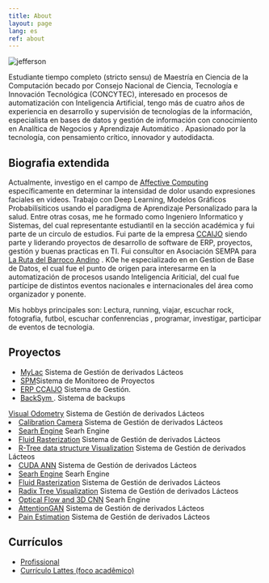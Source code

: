```yaml
---
title: About
layout: page
lang: es
ref: about
---
```


![jefferson](https://jeffersonquispe.github.io/jeffersonquispe.github.io/assets/images/profile.jpg)

Estudiante tiempo completo (stricto sensu) de Maestría en Ciencia de la Computación becado por Consejo Nacional de Ciencia, Tecnología e Innovación Tecnológica (CONCYTEC), interesado en procesos de automatización con  Inteligencia Artificial, tengo más de cuatro años de experiencia en desarrollo y supervisión de tecnologías de la información, especialista en bases de datos y gestión de información con conocimiento en Analítica de Negocios  y Aprendizaje Automático .
Apasionado por la tecnología, con pensamiento crítico, innovador y autodidacta.

<h2><b>Biografia</b> extendida</h2>



Actualmente, investigo en el campo de [Affective Computing](http://https://affect.media.mit.edu/) específicamente en determinar la intensidad de dolor usando expresiones faciales en videos. Trabajo con Deep Learning, Modelos Gráficos Probabilísiticos usando el paradigma de Aprendizaje Personalizado para la salud. Entre otras cosas,  me he formado como Ingeniero Informatico y Sistemas, del cual representante estudiantil en la sección académica y fui parte de un circulo de estudios. Fui parte de la empresa [CCAIJO](http://ccaijo.org.pe) siendo parte y liderando proyectos de desarrollo de software de ERP,  proyectos, gestión y buenas practicas en TI. Fui consultor en Asociación SEMPA para [La Ruta del Barroco  Andino](http://rutadelbarrocoandino.com) . K0e he especializado en en Gestion de Base de Datos, el cual fue el punto de origen para interesarme en la automatización de procesos usando Inteligencia Ariticial, del cual fue partícipe de distintos eventos nacionales e internacionales del área como organizador y ponente. 

Mis  hobbys principales son: Lectura, running, viajar, escuchar rock, fotografia, futbol, escuchar confenrencias , programar, investigar, participar de eventos de tecnologia. 

<div class="breaker"></div>


<h2>Proyectos</h2>

<ul>
	<li><a href="http://ravpacheco.com/apresentacoes/">MyLac</a> Sistema de Gestión de derivados Lácteos</li>
	<li><a href="https://github.com/ravpacheco/tilt">SPM</a>Sistema de Monitoreo de Proyectos </li> 
	<li><a href="http://ravpacheco.com/projeto-resumo-semanal-chatbot/">ERP CCAIJO</a> Sistema de Gestión.</li>
	<li><a href="https://github.com/ravpacheco/resumebot">BackSym </a>. Sistema de backups</li>
</ul
		<li><a href="http://ravpacheco.com/apresentacoes/">Visual Odometry</a> Sistema de Gestión de derivados Lácteos</li>
		<li><a href="http://ravpacheco.com/apresentacoes/">Calibration Camera</a> Sistema de Gestión de derivados Lácteos</li>
		<li><a href="http://ravpacheco.com/apresentacoes/">Searh Engine</a> Searh Engine</li>
		<li><a href="http://ravpacheco.com/apresentacoes/">Fluid Rasterization</a> Sistema de Gestión de derivados Lácteos</li>
				<li><a href="http://ravpacheco.com/apresentacoes/">R-Tree data structure Visualization</a> Sistema de Gestión de derivados Lácteos</li>
		<li><a href="http://ravpacheco.com/apresentacoes/">CUDA ANN</a> Sistema de Gestión de derivados Lácteos</li>
		<li><a href="http://ravpacheco.com/apresentacoes/">Searh Engine</a> Searh Engine</li>
		<li><a href="http://ravpacheco.com/apresentacoes/">Fluid Rasterization</a> Sistema de Gestión de derivados Lácteos</li>
		<li><a href="http://ravpacheco.com/apresentacoes/">Radix Tree Visualization</a> Sistema de Gestión de derivados Lácteos</li>
		<li><a href="http://ravpacheco.com/apresentacoes/">Optical Flow and 3D CNN</a> Searh Engine</li>
		<li><a href="http://ravpacheco.com/apresentacoes/">AttentionGAN</a> Sistema de Gestión de derivados Lácteos</li>
		<li><a href="http://ravpacheco.com/apresentacoes/">Pain Estimation</a> Sistema de Gestión de derivados Lácteos</li>
	
	

<h2>Currículos</h2>

<ul class="skill-list">
	<li><a href="{{ site.resume-pt-url }}">Profissional</a></li>
	<li><a href="{{ site.lattes-pt-url }}">Currículo Lattes (foco acadêmico)</a></li>
</ul>